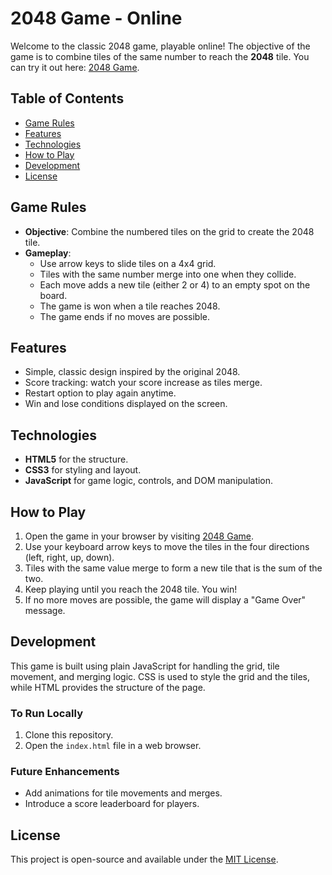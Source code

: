 # 2048 Game - Online

Welcome to the classic 2048 game, playable online! The objective of the game is to combine tiles of the same number to reach the **2048** tile. You can try it out here: [2048 Game](https://2048-game-olive.vercel.app).

## Table of Contents

- [Game Rules](#game-rules)
- [Features](#features)
- [Technologies](#technologies)
- [How to Play](#how-to-play)
- [Development](#development)
- [License](#license)

## Game Rules

- **Objective**: Combine the numbered tiles on the grid to create the 2048 tile.
- **Gameplay**:
  - Use arrow keys to slide tiles on a 4x4 grid.
  - Tiles with the same number merge into one when they collide.
  - Each move adds a new tile (either 2 or 4) to an empty spot on the board.
  - The game is won when a tile reaches 2048.
  - The game ends if no moves are possible.

## Features

- Simple, classic design inspired by the original 2048.
- Score tracking: watch your score increase as tiles merge.
- Restart option to play again anytime.
- Win and lose conditions displayed on the screen.

## Technologies

- **HTML5** for the structure.
- **CSS3** for styling and layout.
- **JavaScript** for game logic, controls, and DOM manipulation.

## How to Play

1. Open the game in your browser by visiting [2048 Game](https://2048-game-olive.vercel.app).
2. Use your keyboard arrow keys to move the tiles in the four directions (left, right, up, down).
3. Tiles with the same value merge to form a new tile that is the sum of the two.
4. Keep playing until you reach the 2048 tile. You win!
5. If no more moves are possible, the game will display a "Game Over" message.

## Development

This game is built using plain JavaScript for handling the grid, tile movement, and merging logic. CSS is used to style the grid and the tiles, while HTML provides the structure of the page.

### To Run Locally

1. Clone this repository.
2. Open the `index.html` file in a web browser.

### Future Enhancements

- Add animations for tile movements and merges.
- Introduce a score leaderboard for players.

## License

This project is open-source and available under the [MIT License](LICENSE).
